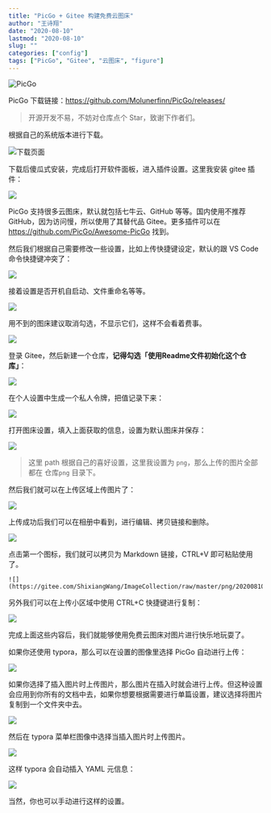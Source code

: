 ```yaml
---
title: "PicGo + Gitee 构建免费云图床"
author: "王诗翔"
date: "2020-08-10"
lastmod: "2020-08-10"
slug: ""
categories: ["config"]
tags: ["PicGo", "Gitee", "云图床", "figure"]
---
```



![](https://gitee.com/ShixiangWang/ImageCollection/raw/master/png/image-20200810112027062.png "PicGo")

PicGo 下载链接：<https://github.com/Molunerfinn/PicGo/releases/>

> 开源开发不易，不妨对仓库点个 Star，致谢下作者们。

根据自己的系统版本进行下载。

![](https://gitee.com/ShixiangWang/ImageCollection/raw/master/png/image-20200810105244021.png "下载页面")

下载后傻瓜式安装，完成后打开软件面板，进入插件设置。这里我安装 gitee 插件：

![](https://gitee.com/ShixiangWang/ImageCollection/raw/master/png/image-20200810105735451.png)

PicGo 支持很多云图床，默认就包括七牛云、GitHub 等等。国内使用不推荐 GitHub，因为访问慢，所以使用了其替代品 Gitee。更多插件可以在 <https://github.com/PicGo/Awesome-PicGo> 找到。

然后我们根据自己需要修改一些设置，比如上传快捷键设定，默认的跟 VS Code 命令快捷键冲突了：

![](https://gitee.com/ShixiangWang/ImageCollection/raw/master/png/image-20200810105853490.png)

接着设置是否开机自启动、文件重命名等等。

![](https://gitee.com/ShixiangWang/ImageCollection/raw/master/png/image-20200810110048074.png)

用不到的图床建议取消勾选，不显示它们，这样不会看着费事。

![](https://gitee.com/ShixiangWang/ImageCollection/raw/master/png/image-20200810110015373.png)

登录 Gitee，然后新建一个仓库，**记得勾选「使用Readme文件初始化这个仓库」**：

![](https://gitee.com/ShixiangWang/ImageCollection/raw/master/png/image-20200810110215066.png)

在个人设置中生成一个私人令牌，把值记录下来：

![](https://gitee.com/ShixiangWang/ImageCollection/raw/master/png/image-20200810110300560.png)

打开图床设置，填入上面获取的信息，设置为默认图床并保存：

![](https://gitee.com/ShixiangWang/ImageCollection/raw/master/png/image-20200810110556978.png)

> 这里 path 根据自己的喜好设置，这里我设置为 `png`，那么上传的图片全部都在 仓库`png` 目录下。

然后我们就可以在上传区域上传图片了：

![](https://gitee.com/ShixiangWang/ImageCollection/raw/master/png/image-20200810110651962.png)

上传成功后我们可以在相册中看到，进行编辑、拷贝链接和删除。

![](https://gitee.com/ShixiangWang/ImageCollection/raw/master/png/image-20200810110727576.png)


点击第一个图标，我们就可以拷贝为 Markdown 链接，CTRL+V 即可粘贴使用了。

```
![](https://gitee.com/ShixiangWang/ImageCollection/raw/master/png/20200810110623.png)
```

另外我们可以在上传小区域中使用 CTRL+C 快捷键进行复制：

![](https://gitee.com/ShixiangWang/ImageCollection/raw/master/png/image-20200810111824392.png)



完成上面这些内容后，我们就能够使用免费云图床对图片进行快乐地玩耍了。

如果你还使用 typora，那么可以在设置的图像里选择 PicGo 自动进行上传：

![](https://gitee.com/ShixiangWang/ImageCollection/raw/master/png/image-20200810123619017.png)

如果你选择了插入图片时上传图片，那么图片在插入时就会进行上传。但这种设置会应用到你所有的文档中去，如果你想要根据需要进行单篇设置，建议选择将图片复制到一个文件夹中去。

![](https://gitee.com/ShixiangWang/ImageCollection/raw/master/png/image-20200810123807327.png)

然后在 typora 菜单栏图像中选择当插入图片时上传图片。

![](https://gitee.com/ShixiangWang/ImageCollection/raw/master/png/image-20200810123921460.png)

这样 typora 会自动插入 YAML 元信息：

![](https://gitee.com/ShixiangWang/ImageCollection/raw/master/png/image-20200810124023556.png)

当然，你也可以手动进行这样的设置。

